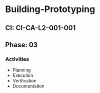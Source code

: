 # Building-Prototyping

## CI: CI-CA-L2-001-001
## Phase: 03

### Activities
- Planning
- Execution
- Verification
- Documentation
